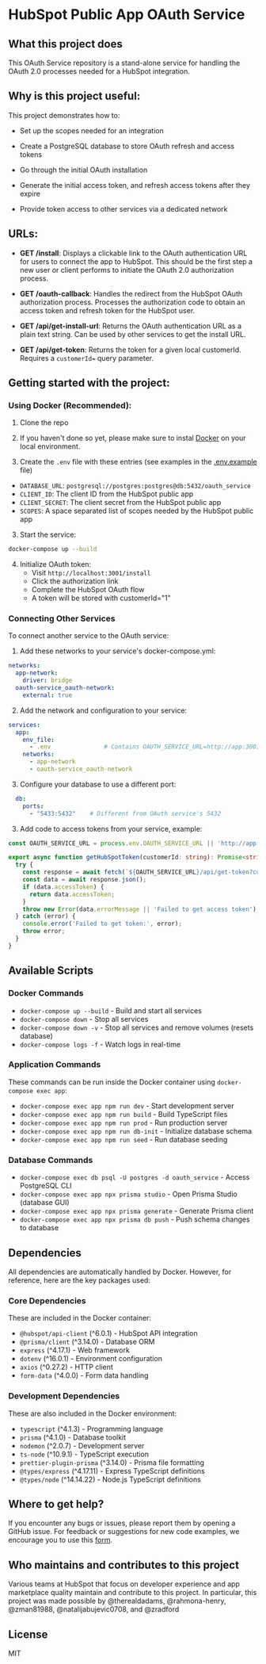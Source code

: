 # HubSpot Public App OAuth Service

## What this project does

This OAuth Service repository is a stand-alone service for handling the OAuth 2.0 processes needed for a HubSpot integration.

## Why is this project useful:

This project demonstrates how to:

 - Set up the scopes needed for an integration

 - Create a PostgreSQL database to store OAuth refresh and access tokens

 - Go through the initial OAuth installation

 - Generate the initial access token, and refresh access tokens after they expire

 - Provide token access to other services via a dedicated network

## URLs:

 - **GET /install**: Displays a clickable link to the OAuth authentication URL for users to connect the app to HubSpot. This should be the first step a new user or client performs to initiate the OAuth 2.0 authorization process.

 - **GET /oauth-callback**: Handles the redirect from the HubSpot OAuth authorization process. Processes the authorization code to obtain an access token and refresh token for the HubSpot user.

  - **GET /api/get-install-url**: Returns the OAuth authentication URL as a plain text string. Can be used by other services to get the install URL.

  - **GET /api/get-token**: Returns the token for a given local customerId. Requires a `customerId=` query parameter.

## Getting started with the project:

### Using Docker (Recommended):

1. Clone the repo

2. If you haven't done so yet, please make sure to instal [Docker](https://www.docker.com/get-started/) on your local environment.

3. Create the `.env` file with these entries (see examples in the [.env.example](./.env.example) file)

 - `DATABASE_URL`: `postgresql://postgres:postgres@db:5432/oauth_service`
 - `CLIENT_ID`: The client ID from the HubSpot public app
 - `CLIENT_SECRET`: The client secret from the HubSpot public app
 - `SCOPES`: A space separated list of scopes needed by the HubSpot public app
3. Start the service:
```bash
docker-compose up --build
```

4. Initialize OAuth token:
   - Visit `http://localhost:3001/install`
   - Click the authorization link
   - Complete the HubSpot OAuth flow
   - A token will be stored with customerId="1"

### Connecting Other Services

To connect another service to the OAuth service:

1. Add these networks to your service's docker-compose.yml:
```yaml
networks:
  app-network:
    driver: bridge
  oauth-service_oauth-network:
    external: true
```

2. Add the network and configuration to your service:
```yaml
services:
  app:
    env_file:
      - .env               # Contains OAUTH_SERVICE_URL=http://app:3001
    networks:
      - app-network
      - oauth-service_oauth-network
```

3. Configure your database to use a different port:

```yaml
  db:
    ports:
      - "5433:5432"    # Different from OAuth service's 5432
```


3. Add code to access tokens from your service, example:
```typescript
const OAUTH_SERVICE_URL = process.env.OAUTH_SERVICE_URL || 'http://app:3001';

export async function getHubSpotToken(customerId: string): Promise<string> {
  try {
    const response = await fetch(`${OAUTH_SERVICE_URL}/api/get-token?customerId=${customerId}`);
    const data = await response.json();
    if (data.accessToken) {
      return data.accessToken;
    }
    throw new Error(data.errorMessage || 'Failed to get access token');
  } catch (error) {
    console.error('Failed to get token:', error);
    throw error;
  }
}
```


## Available Scripts

### Docker Commands
- `docker-compose up --build` - Build and start all services
- `docker-compose down` - Stop all services
- `docker-compose down -v` - Stop all services and remove volumes (resets database)
- `docker-compose logs -f` - Watch logs in real-time

### Application Commands
These commands can be run inside the Docker container using `docker-compose exec app`:
- `docker-compose exec app npm run dev` - Start development server
- `docker-compose exec app npm run build` - Build TypeScript files
- `docker-compose exec app npm run prod` - Run production server
- `docker-compose exec app npm run db-init` - Initialize database schema
- `docker-compose exec app npm run seed` - Run database seeding

### Database Commands
- `docker-compose exec db psql -U postgres -d oauth_service` - Access PostgreSQL CLI
- `docker-compose exec app npx prisma studio` - Open Prisma Studio (database GUI)
- `docker-compose exec app npx prisma generate` - Generate Prisma client
- `docker-compose exec app npx prisma db push` - Push schema changes to database

## Dependencies

All dependencies are automatically handled by Docker. However, for reference, here are the key packages used:

### Core Dependencies
These are included in the Docker container:
- `@hubspot/api-client` (^6.0.1) - HubSpot API integration
- `@prisma/client` (^3.14.0) - Database ORM
- `express` (^4.17.1) - Web framework
- `dotenv` (^16.0.1) - Environment configuration
- `axios` (^0.27.2) - HTTP client
- `form-data` (^4.0.0) - Form data handling

### Development Dependencies
These are also included in the Docker environment:
- `typescript` (^4.1.3) - Programming language
- `prisma` (^4.1.0) - Database toolkit
- `nodemon` (^2.0.7) - Development server
- `ts-node` (^10.9.1) - TypeScript execution
- `prettier-plugin-prisma` (^3.14.0) - Prisma file formatting
- `@types/express` (^4.17.11) - Express TypeScript definitions
- `@types/node` (^14.14.22) - Node.js TypeScript definitions

## Where to get help?

If you encounter any bugs or issues, please report them by opening a GitHub issue. For feedback or suggestions for new code examples, we encourage you to use this [form](https://survey.hsforms.com/1RT0f09LSTHuflzNtMbr2jA96it).

## Who maintains and contributes to this project

Various teams at HubSpot that focus on developer experience and app marketplace quality maintain and contribute to this project. In particular, this project was made possible by @therealdadams, @rahmona-henry, @zman81988, @natalijabujevic0708, and @zradford

## License

MIT
